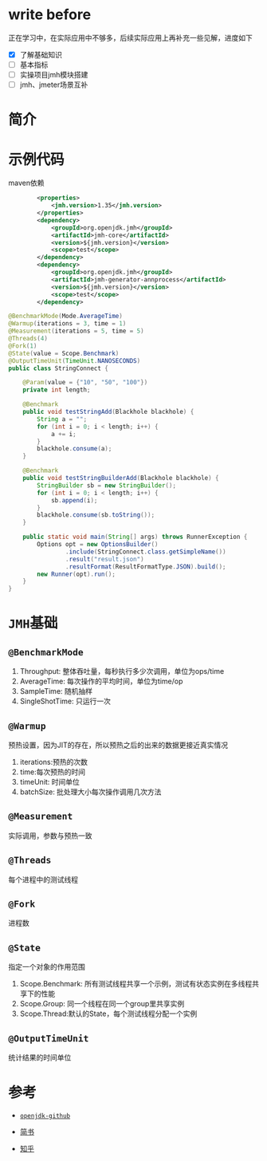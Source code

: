 # write before

正在学习中，在实际应用中不够多，后续实际应用上再补充一些见解，进度如下

- [x] 了解基础知识
- [ ] 基本指标
- [ ] 实操项目jmh模块搭建
- [ ] jmh、jmeter场景互补

# 简介



# 示例代码

maven依赖

```xml
        <properties>
            <jmh.version>1.35</jmh.version>
        </properties>       
		<dependency>
            <groupId>org.openjdk.jmh</groupId>
            <artifactId>jmh-core</artifactId>
            <version>${jmh.version}</version>
            <scope>test</scope>
        </dependency>
        <dependency>
            <groupId>org.openjdk.jmh</groupId>
            <artifactId>jmh-generator-annprocess</artifactId>
            <version>${jmh.version}</version>
            <scope>test</scope>
        </dependency>
```

```java
@BenchmarkMode(Mode.AverageTime)
@Warmup(iterations = 3, time = 1)
@Measurement(iterations = 5, time = 5)
@Threads(4)
@Fork(1)
@State(value = Scope.Benchmark)
@OutputTimeUnit(TimeUnit.NANOSECONDS)
public class StringConnect {

    @Param(value = {"10", "50", "100"})
    private int length;

    @Benchmark
    public void testStringAdd(Blackhole blackhole) {
        String a = "";
        for (int i = 0; i < length; i++) {
            a += i;
        }
        blackhole.consume(a);
    }

    @Benchmark
    public void testStringBuilderAdd(Blackhole blackhole) {
        StringBuilder sb = new StringBuilder();
        for (int i = 0; i < length; i++) {
            sb.append(i);
        }
        blackhole.consume(sb.toString());
    }

    public static void main(String[] args) throws RunnerException {
        Options opt = new OptionsBuilder()
                .include(StringConnect.class.getSimpleName())
                .result("result.json")
                .resultFormat(ResultFormatType.JSON).build();
        new Runner(opt).run();
    }
}
```

# `JMH`基础

## `@BenchmarkMode`

1. Throughput: 整体吞吐量，每秒执行多少次调用，单位为ops/time
2. AverageTime: 每次操作的平均时间，单位为time/op
3. SampleTime: 随机抽样
4. SingleShotTime: 只运行一次

## `@Warmup`

预热设置，因为JIT的存在，所以预热之后的出来的数据更接近真实情况

1. iterations:预热的次数
2. time:每次预热的时间
3. timeUnit: 时间单位
4. batchSize: 批处理大小每次操作调用几次方法

## `@Measurement`

实际调用，参数与预热一致

## `@Threads`

每个进程中的测试线程

## `@Fork`

进程数

## `@State`

指定一个对象的作用范围

1. Scope.Benchmark: 所有测试线程共享一个示例，测试有状态实例在多线程共享下的性能
2. Scope.Group: 同一个线程在同一个group里共享实例
3. Scope.Thread:默认的State，每个测试线程分配一个实例

## `@OutputTimeUnit`

统计结果的时间单位

# 参考

- [`openjdk-github`](https://github.com/openjdk/jmh)

- [简书](https://www.jianshu.com/p/0da2988b9846)

- [知乎](https://www.zhihu.com/question/276455629/answer/1259967560)